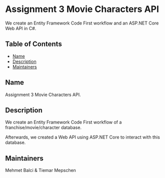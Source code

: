 # Assignment 3 Movie Characters API

We create an Entity Framework Code First workflow and an ASP.NET Core Web API in C#.

## Table of Contents

- [Name](#name)
- [Description](#description)
- [Maintainers](#maintainers)

## Name
Assignment 3 Movie Characters API.

## Description
We create an Entity Framework Code First workflow of a franchise/movie/character database.

Afterwards, we created a Web API using ASP.NET Core to interact with this database.

## Maintainers
Mehmet Balci & Tiemar Mepschen
